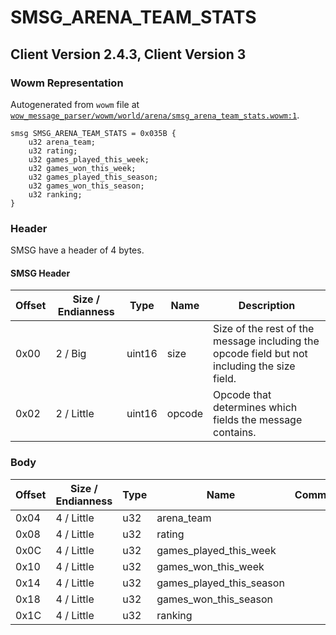 # SMSG_ARENA_TEAM_STATS

## Client Version 2.4.3, Client Version 3

### Wowm Representation

Autogenerated from `wowm` file at [`wow_message_parser/wowm/world/arena/smsg_arena_team_stats.wowm:1`](https://github.com/gtker/wow_messages/tree/main/wow_message_parser/wowm/world/arena/smsg_arena_team_stats.wowm#L1).
```rust,ignore
smsg SMSG_ARENA_TEAM_STATS = 0x035B {
    u32 arena_team;
    u32 rating;
    u32 games_played_this_week;
    u32 games_won_this_week;
    u32 games_played_this_season;
    u32 games_won_this_season;
    u32 ranking;
}
```
### Header

SMSG have a header of 4 bytes.

#### SMSG Header

| Offset | Size / Endianness | Type   | Name   | Description |
| ------ | ----------------- | ------ | ------ | ----------- |
| 0x00   | 2 / Big           | uint16 | size   | Size of the rest of the message including the opcode field but not including the size field.|
| 0x02   | 2 / Little        | uint16 | opcode | Opcode that determines which fields the message contains.|

### Body

| Offset | Size / Endianness | Type | Name | Comment |
| ------ | ----------------- | ---- | ---- | ------- |
| 0x04 | 4 / Little | u32 | arena_team |  |
| 0x08 | 4 / Little | u32 | rating |  |
| 0x0C | 4 / Little | u32 | games_played_this_week |  |
| 0x10 | 4 / Little | u32 | games_won_this_week |  |
| 0x14 | 4 / Little | u32 | games_played_this_season |  |
| 0x18 | 4 / Little | u32 | games_won_this_season |  |
| 0x1C | 4 / Little | u32 | ranking |  |

